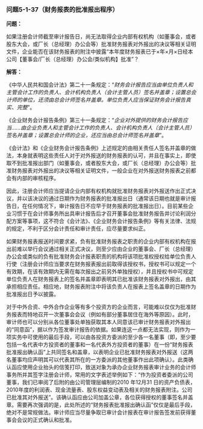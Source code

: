 ### 问题5-1-37（财务报表的批准报出程序）

**问题：**

如果注册会计师截至审计报告日，尚无法取得企业内部有权机构（如董事会，或者股东大会，或厂长（总经理）办公会等）批准财务报表对外报出的决议等相关证明文件，企业能否在该财务报表的附注中披露“本年度财务报表已于×年×月×日经本公司【董事会/厂长（总经理）办公会/类似机构】批准”？

**解答：**

《中华人民共和国会计法》第二十一条规定：“*财务会计报告应当由单位负责人和主管会计工作的负责人、会计机构负责人（会计主管人员）签名并盖章；设置总会计师的单位，还须由总会计师签名并盖章。单位负责人应当保证财务会计报告真实、完整*”。

《企业财务会计报告条例》第三十一条规定：“*企业对外提供的财务会计报告应当……由企业负责人和主管会计工作的负责人、会计机构负责人（会计主管人员）签名并盖章；设置总会计师的企业，还应当由总会计师签名并盖章*”。

《会计法》和《企业财务会计报告条例》上述规定的由相关责任人签名并盖章的做法，本身就表明这些责任人对于对外报送的财务报表的认可，并且在事实上，即使取不到批准报出部门（如董事会，或者股东大会，或厂长（总经理）办公会等）批准财务报表对外报出的决议等相关证明文件，一般企业在对外报送财务报表之前都会有内部的审核程序。

因此，注册会计师应当提请企业内部有权机构就批准财务报表对外报送作出正式决议，并以该决议的通过日期作为财务报表的批准报出日（通常该日期也就是审计报告日，在任何情况下，审计报告日不应早于财务报表的批准报出日）。目前某些企业习惯于在会计师事务所出具审计报告后才召开董事会批准财务报告并讨论利润分配方案等事项，这不符合《会计法》、《企业财务会计报告条例》等有关法律、法规的规定，不利于区分会计责任和审计责任，应尽量要求纠正。

如果财务报表报送时间要求紧，负有批准财务报表之职责的企业内部有权机构在报出前难以举行会议通过相关正式决议，则至少应由企业的董事会、厂长（总经理）办公会或类似的负有批准财务会计报表职责的机构将该项批准权授权给单位负责人行使（注册会计师应当要求在财务报表报出前取得该授权书，授权书可以规定一个有效期，在该有效期内无需在每次报出之前另外单独授权），并且授权书中可规定单位负责人在财务报表上的签名并盖章即表明其已批准该财务报表对外报出，由其承担相应责任。相应地，财务报表附注中将该负责人在报表上签名盖章的日期作为批准报出日予以披露。

对于中外合资、中外合作企业等有多个投资方的企业而言，可能难以仅仅为批准财务报表而特地召开一次董事会会议（例如有部分董事居住在海外等原因）。此时，审计师也可以分别从各位董事处单独获取其本人同意该已审计财务报表对外报出的“同意函”，据以作为签发审计报告的依据。如果连这一点都无法实现，则作为一项实务中可使用的最后手段，可以由各投资方委派的至少各一名董事（即，至少要包括一名代表中方投资者的董事和一名代表外方投资者的董事）在一份“财务报表批准报出确认函”上共同签名和盖章，以表明企业已批准财务报表对外报送（这两名董事均应声明其可以代表其所在的一方委派的其他董事作出此项确认）。此类确认函应使用企业抬头的信笺打印，致送对象为承办企业财务报表审计业务的会计师事务所并其签字注册会计师，常用的文字表述举例如下：“作为投资者委派的公司董事，我们已审阅了后附的由公司管理层编制的2010
年12月31
日的资产负债表，2010年度的利润表、现金流量表、股东权益变动表及相关的财务报表附注。公司已批准其对外报送”。该确认函应由公司加盖公章，各位获得授权的董事签名并盖章。需要再次强调的是，此处所述的“财务报表批准报出确认函”仅仅是最后手段，绝对不是常规做法。审计师应当尽量争取已审计会计报表在审计报告签发前获得董事会会议的正式确认和批准。